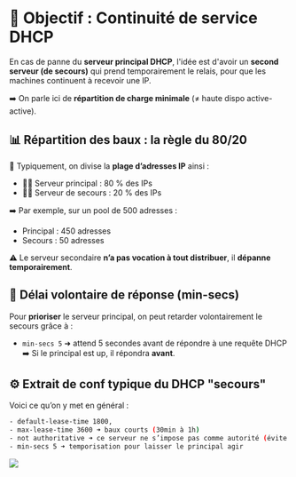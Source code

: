 # **🧠 Objectif : Continuité de service DHCP**

En cas de panne du **serveur principal DHCP**, l'idée est d'avoir un **second serveur (de secours)** qui prend temporairement le relais, pour que les machines continuent à recevoir une IP.

➡️ On parle ici de **répartition de charge minimale** (≠ haute dispo active-active).



## **📊 Répartition des baux : la règle du 80/20**

🧮 Typiquement, on divise la **plage d’adresses IP** ainsi :

- 🧑‍💻 Serveur principal : 80 % des IPs
- 👨‍🔧 Serveur de secours : 20 % des IPs

➡️ Par exemple, sur un pool de 500 adresses :

- Principal : 450 adresses
- Secours : 50 adresses

⚠️ Le serveur secondaire **n’a pas vocation à tout distribuer**, il **dépanne temporairement**.



## **🐢 Délai volontaire de réponse (min-secs)**

Pour **prioriser** le serveur principal, on peut retarder volontairement le secours grâce à :

- `min-secs 5` ➜ attend 5 secondes avant de répondre à une requête DHCP  
  ➡️ Si le principal est up, il répondra **avant**.



## **⚙️ Extrait de conf typique du DHCP "secours"**

Voici ce qu’on y met en général :
```bash
- default-lease-time 1800,
- max-lease-time 3600 ➜ baux courts (30min à 1h)
- not authoritative ➜ ce serveur ne s’impose pas comme autorité (évite conflits)
- min-secs 5 ➜ temporisation pour laisser le principal agir
```
![](../../../media/Cours-Services-réseaux-Linux-Serveur-de-secours-image1.png)


